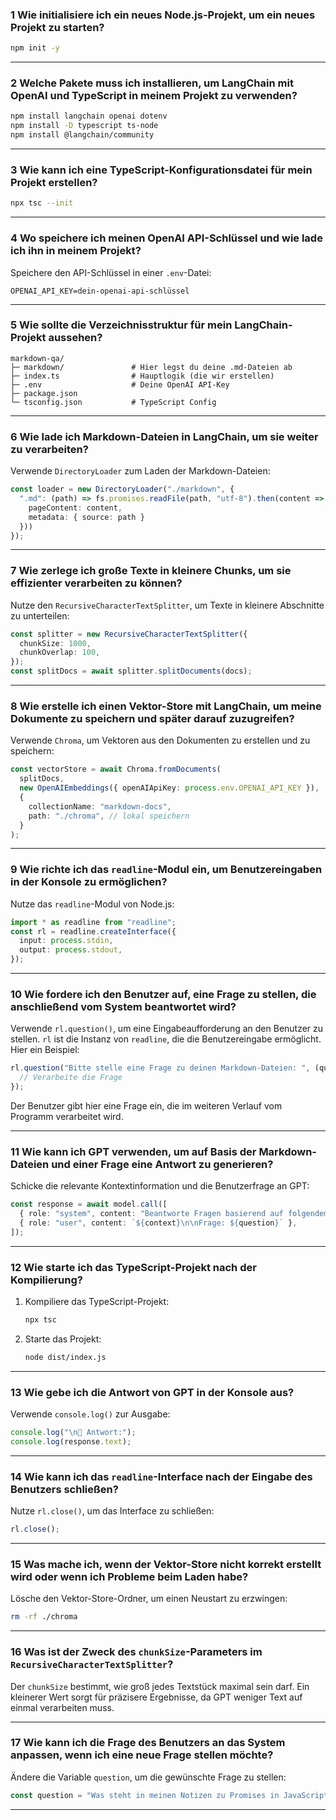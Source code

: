 ### 1 Wie initialisiere ich ein neues Node.js-Projekt, um ein neues Projekt zu starten?

```bash
npm init -y
```

---

### 2 Welche Pakete muss ich installieren, um LangChain mit OpenAI und TypeScript in meinem Projekt zu verwenden?

```bash
npm install langchain openai dotenv
npm install -D typescript ts-node
npm install @langchain/community
```

---

### 3 Wie kann ich eine TypeScript-Konfigurationsdatei für mein Projekt erstellen?



```bash
npx tsc --init
```

---

### 4 Wo speichere ich meinen OpenAI API-Schlüssel und wie lade ich ihn in meinem Projekt?


Speichere den API-Schlüssel in einer `.env`-Datei:

```env
OPENAI_API_KEY=dein-openai-api-schlüssel
```

---

### 5 Wie sollte die Verzeichnisstruktur für mein LangChain-Projekt aussehen?



```
markdown-qa/
├─ markdown/               # Hier legst du deine .md-Dateien ab
├─ index.ts                # Hauptlogik (die wir erstellen)
├─ .env                    # Deine OpenAI API-Key
├─ package.json
└─ tsconfig.json           # TypeScript Config
```

---

### 6 Wie lade ich Markdown-Dateien in LangChain, um sie weiter zu verarbeiten?


Verwende `DirectoryLoader` zum Laden der Markdown-Dateien:

```ts
const loader = new DirectoryLoader("./markdown", {
  ".md": (path) => fs.promises.readFile(path, "utf-8").then(content => ({
    pageContent: content,
    metadata: { source: path }
  }))
});
```

---

### 7 Wie zerlege ich große Texte in kleinere Chunks, um sie effizienter verarbeiten zu können?


Nutze den `RecursiveCharacterTextSplitter`, um Texte in kleinere Abschnitte zu unterteilen:

```ts
const splitter = new RecursiveCharacterTextSplitter({
  chunkSize: 1000,
  chunkOverlap: 100,
});
const splitDocs = await splitter.splitDocuments(docs);
```

---

### 8 Wie erstelle ich einen Vektor-Store mit LangChain, um meine Dokumente zu speichern und später darauf zuzugreifen?


Verwende `Chroma`, um Vektoren aus den Dokumenten zu erstellen und zu speichern:

```ts
const vectorStore = await Chroma.fromDocuments(
  splitDocs,
  new OpenAIEmbeddings({ openAIApiKey: process.env.OPENAI_API_KEY }),
  {
    collectionName: "markdown-docs",
    path: "./chroma", // lokal speichern
  }
);
```

---

### 9 Wie richte ich das `readline`-Modul ein, um Benutzereingaben in der Konsole zu ermöglichen?


Nutze das `readline`-Modul von Node.js:

```ts
import * as readline from "readline";
const rl = readline.createInterface({
  input: process.stdin,
  output: process.stdout,
});
```

---

### 10 Wie fordere ich den Benutzer auf, eine Frage zu stellen, die anschließend vom System beantwortet wird?


Verwende `rl.question()`, um eine Eingabeaufforderung an den Benutzer zu stellen. `rl` ist die Instanz von `readline`, die die Benutzereingabe ermöglicht. Hier ein Beispiel:

```ts
rl.question("Bitte stelle eine Frage zu deinen Markdown-Dateien: ", (question) => {
  // Verarbeite die Frage
});
```

Der Benutzer gibt hier eine Frage ein, die im weiteren Verlauf vom Programm verarbeitet wird.

---

### 11 Wie kann ich GPT verwenden, um auf Basis der Markdown-Dateien und einer Frage eine Antwort zu generieren?


Schicke die relevante Kontextinformation und die Benutzerfrage an GPT:

```ts
const response = await model.call([
  { role: "system", content: "Beantworte Fragen basierend auf folgendem Kontext:" },
  { role: "user", content: `${context}\n\nFrage: ${question}` },
]);
```

---

### 12 Wie starte ich das TypeScript-Projekt nach der Kompilierung?



1. Kompiliere das TypeScript-Projekt:

   ```bash
   npx tsc
   ```
2. Starte das Projekt:

   ```bash
   node dist/index.js
   ```

---

### 13 Wie gebe ich die Antwort von GPT in der Konsole aus?


Verwende `console.log()` zur Ausgabe:

```ts
console.log("\n🧠 Antwort:");
console.log(response.text);
```

---

### 14 Wie kann ich das `readline`-Interface nach der Eingabe des Benutzers schließen?


Nutze `rl.close()`, um das Interface zu schließen:

```ts
rl.close();
```

---

### 15 Was mache ich, wenn der Vektor-Store nicht korrekt erstellt wird oder wenn ich Probleme beim Laden habe?


Lösche den Vektor-Store-Ordner, um einen Neustart zu erzwingen:

```bash
rm -rf ./chroma
```

---

### 16 Was ist der Zweck des `chunkSize`-Parameters im `RecursiveCharacterTextSplitter`?


Der `chunkSize` bestimmt, wie groß jedes Textstück maximal sein darf. Ein kleinerer Wert sorgt für präzisere Ergebnisse, da GPT weniger Text auf einmal verarbeiten muss.

---

### 17 Wie kann ich die Frage des Benutzers an das System anpassen, wenn ich eine neue Frage stellen möchte?


Ändere die Variable `question`, um die gewünschte Frage zu stellen:

```ts
const question = "Was steht in meinen Notizen zu Promises in JavaScript?";
```

---
